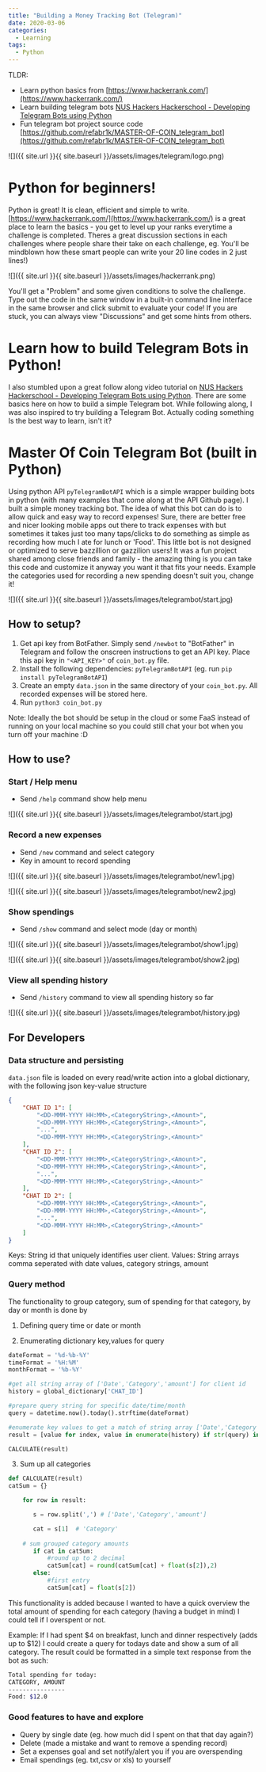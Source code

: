 ```yaml
---
title: "Building a Money Tracking Bot (Telegram)"
date: 2020-03-06
categories:
  - Learning
tags:
  - Python
---
```


TLDR:
-	Learn python basics from [https://www.hackerrank.com/](https://www.hackerrank.com/)
-	Learn building telegram bots [NUS Hackers Hackerschool - Developing Telegram Bots using Python](https://engineers.sg/video/nus-hackers-hackerschool-developing-telegram-bots-using-python--3806)
-	Fun telegram bot project source code [https://github.com/refabr1k/MASTER-OF-COIN_telegram_bot](https://github.com/refabr1k/MASTER-OF-COIN_telegram_bot) 

![]({{ site.url }}{{ site.baseurl }}/assets/images/telegram/logo.png)


# Python for beginners! 
Python is great! It is clean, efficient and simple to write. [https://www.hackerrank.com/](https://www.hackerrank.com/) is a great place to learn the basics - you get to level up your ranks everytime a challenge is completed. Theres a great discussion sections in each challenges where people share their take on each challenge, eg. You'll be mindblown how these smart people can write your 20 line codes in 2 just lines!) 

![]({{ site.url }}{{ site.baseurl }}/assets/images/hackerrank.png)

You'll get a "Problem" and some given conditions to solve the challenge. Type out the code in the same window in a built-in command line interface in the same browser and click submit to evaluate your code! If you are stuck, you can always view "Discussions" and get some hints from others.


# Learn how to build Telegram Bots in Python! 
I also stumbled upon a great follow along video tutorial on [NUS Hackers Hackerschool - Developing Telegram Bots using Python](https://engineers.sg/video/nus-hackers-hackerschool-developing-telegram-bots-using-python--3806). There are some basics here on how to build a simple Telegram bot. While following along, I was also inspired to try building a Telegram Bot. Actually coding something Is the best way to learn, isn't it?

# Master Of Coin Telegram Bot (built in Python)
Using python API `pyTelegramBotAPI` which is a simple wrapper building bots in python (with many examples that come along at the API Github page). I built a simple money tracking bot. The idea of what this bot can do is to allow quick and easy way to record expenses! Sure, there are better free and nicer looking mobile apps out there to track expenses with but sometimes it takes just too many taps/clicks to do something as simple as recording how much I ate for lunch or 'Food'. This little bot is not designed or optimized to serve bazzillion or gazzilion users! It was a fun project shared among close friends and family - the amazing thing is you can take this code and customize it anyway you want it that fits your needs. Example the categories used for recording a new spending doesn't suit you, change it! 

![]({{ site.url }}{{ site.baseurl }}/assets/images/telegrambot/start.jpg)

## How to setup?

1. Get api key from BotFather. Simply send `/newbot` to "BotFather" in Telegram and follow the onscreen instructions to get an API key. Place this api key in `"<API_KEY>"` of `coin_bot.py` file.
2. Install the following dependencies: `pyTelegramBotAPI` (eg. run `pip install pyTelegramBotAPI`)
3. Create an empty `data.json` in the same directory of your `coin_bot.py`. All recorded expenses will be stored here.
4. Run `python3 coin_bot.py` 

Note: Ideally the bot should be setup in the cloud or some FaaS instead of running on your local machine so you could still chat your bot when you turn off your machine :D

## How to use?
### Start / Help menu

* Send `/help` command show help menu

![]({{ site.url }}{{ site.baseurl }}/assets/images/telegrambot/start.jpg)

### Record a new expenses

* Send `/new` command and select category
* Key in amount to record spending 

![]({{ site.url }}{{ site.baseurl }}/assets/images/telegrambot/new1.jpg)

![]({{ site.url }}{{ site.baseurl }}/assets/images/telegrambot/new2.jpg)


### Show spendings

* Send `/show` command and select mode (day or month)

![]({{ site.url }}{{ site.baseurl }}/assets/images/telegrambot/show1.jpg)

![]({{ site.url }}{{ site.baseurl }}/assets/images/telegrambot/show2.jpg)

### View all spending history

* Send `/history` command to view all spending history so far

![]({{ site.url }}{{ site.baseurl }}/assets/images/telegrambot/history.jpg)

## For Developers

### Data structure and persisting

`data.json` file is loaded on every read/write action into a global dictionary, with the following json key-value structure

```json
{
    "CHAT ID 1": [
        "<DD-MMM-YYYY HH:MM>,<CategoryString>,<Amount>",
        "<DD-MMM-YYYY HH:MM>,<CategoryString>,<Amount>",
        "...",
        "<DD-MMM-YYYY HH:MM>,<CategoryString>,<Amount>"
    ],
    "CHAT ID 2": [
        "<DD-MMM-YYYY HH:MM>,<CategoryString>,<Amount>",
        "<DD-MMM-YYYY HH:MM>,<CategoryString>,<Amount>",
        "...",
        "<DD-MMM-YYYY HH:MM>,<CategoryString>,<Amount>"
    ],
    "CHAT ID 2": [
        "<DD-MMM-YYYY HH:MM>,<CategoryString>,<Amount>",
        "<DD-MMM-YYYY HH:MM>,<CategoryString>,<Amount>",
        "...",
        "<DD-MMM-YYYY HH:MM>,<CategoryString>,<Amount>"
    ]
}
```

Keys: String id that uniquely identifies user client.
Values: String arrays comma seperated with date values, category strings, amount

### Query method

The functionality to group category, sum of spending for that category, by day or month is done by

1. Defining query time or date or month

2. Enumerating dictionary key,values for query
   
```python
dateFormat = '%d-%b-%Y'
timeFormat = '%H:%M'
monthFormat = '%b-%Y'

#get all string array of ['Date','Category','amount'] for client id
history = global_dictionary['CHAT_ID']

#prepare query string for specific date/time/month
query = datetime.now().today().strftime(dateFormat)

#enumerate key values to get a match of string array ['Date','Category','amount']
result = [value for index, value in enumerate(history) if str(query) in value]

CALCULATE(result)
```

3. Sum up all categories
   
```python
def CALCULATE(result)
catSum = {}

    for row in result:

       s = row.split(',') # ['Date','Category','amount']

       cat = s[1]  # 'Category'
       
    # sum grouped category amounts
       if cat in catSum:
           #round up to 2 decimal
           catSum[cat] = round(catSum[cat] + float(s[2]),2)    
       else:
           #first entry
           catSum[cat] = float(s[2])
```

This functionality is added because I wanted to have a quick overview the total amount of spending for each category (having a budget in mind) I could tell if I overspent or not. 

Example: If I had spent $4 on breakfast, lunch and dinner respectively (adds up to $12) I could create a query for todays date and show a sum of all category. The result could be formatted in a simple text response from the bot as such:


```bash
Total spending for today:
CATEGORY, AMOUNT
----------------
Food: $12.0
```

### Good features to have and explore
* Query by single date (eg. how much did I spent on that that day again?)
* Delete (made a mistake and want to remove a spending record)
* Set a expenses goal and set notify/alert you if you are overspending
* Email spendings (eg. txt,csv or xls) to yourself




